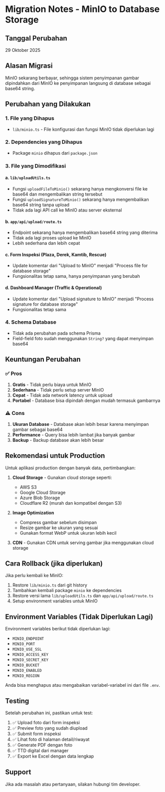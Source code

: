 # Migration Notes - MinIO to Database Storage

## Tanggal Perubahan
29 Oktober 2025

## Alasan Migrasi
MinIO sekarang berbayar, sehingga sistem penyimpanan gambar dipindahkan dari MinIO ke penyimpanan langsung di database sebagai base64 string.

## Perubahan yang Dilakukan

### 1. File yang Dihapus
- `lib/minio.ts` - File konfigurasi dan fungsi MinIO tidak diperlukan lagi

### 2. Dependencies yang Dihapus
- Package `minio` dihapus dari `package.json`

### 3. File yang Dimodifikasi

#### a. `lib/uploadUtils.ts`
- Fungsi `uploadFileToMinio()` sekarang hanya mengkonversi file ke base64 dan mengembalikan string tersebut
- Fungsi `uploadSignatureToMinio()` sekarang hanya mengembalikan base64 string tanpa upload
- Tidak ada lagi API call ke MinIO atau server eksternal

#### b. `app/api/upload/route.ts`
- Endpoint sekarang hanya mengembalikan base64 string yang diterima
- Tidak ada lagi proses upload ke MinIO
- Lebih sederhana dan lebih cepat

#### c. Form Inspeksi (Plaza, Derek, Kamtib, Rescue)
- Update komentar dari "Upload to MinIO" menjadi "Process file for database storage"
- Fungsionalitas tetap sama, hanya penyimpanan yang berubah

#### d. Dashboard Manager (Traffic & Operational)
- Update komentar dari "Upload signature to MinIO" menjadi "Process signature for database storage"
- Fungsionalitas tetap sama

### 4. Schema Database
- Tidak ada perubahan pada schema Prisma
- Field-field foto sudah menggunakan `String?` yang dapat menyimpan base64

## Keuntungan Perubahan

### ✅ Pros
1. **Gratis** - Tidak perlu biaya untuk MinIO
2. **Sederhana** - Tidak perlu setup server MinIO
3. **Cepat** - Tidak ada network latency untuk upload
4. **Portabel** - Database bisa dipindah dengan mudah termasuk gambarnya

### ⚠️ Cons
1. **Ukuran Database** - Database akan lebih besar karena menyimpan gambar sebagai base64
2. **Performance** - Query bisa lebih lambat jika banyak gambar
3. **Backup** - Backup database akan lebih besar

## Rekomendasi untuk Production

Untuk aplikasi production dengan banyak data, pertimbangkan:

1. **Cloud Storage** - Gunakan cloud storage seperti:
   - AWS S3
   - Google Cloud Storage
   - Azure Blob Storage
   - Cloudflare R2 (murah dan kompatibel dengan S3)

2. **Image Optimization**
   - Compress gambar sebelum disimpan
   - Resize gambar ke ukuran yang sesuai
   - Gunakan format WebP untuk ukuran lebih kecil

3. **CDN** - Gunakan CDN untuk serving gambar jika menggunakan cloud storage

## Cara Rollback (jika diperlukan)

Jika perlu kembali ke MinIO:
1. Restore `lib/minio.ts` dari git history
2. Tambahkan kembali package `minio` ke dependencies
3. Restore versi lama `lib/uploadUtils.ts` dan `app/api/upload/route.ts`
4. Setup environment variables untuk MinIO

## Environment Variables (Tidak Diperlukan Lagi)

Environment variables berikut tidak diperlukan lagi:
- `MINIO_ENDPOINT`
- `MINIO_PORT`
- `MINIO_USE_SSL`
- `MINIO_ACCESS_KEY`
- `MINIO_SECRET_KEY`
- `MINIO_BUCKET`
- `MINIO_ENABLED`
- `MINIO_REGION`

Anda bisa menghapus atau mengabaikan variabel-variabel ini dari file `.env`.

## Testing

Setelah perubahan ini, pastikan untuk test:
1. ✅ Upload foto dari form inspeksi
2. ✅ Preview foto yang sudah diupload
3. ✅ Submit form inspeksi
4. ✅ Lihat foto di halaman detail/riwayat
5. ✅ Generate PDF dengan foto
6. ✅ TTD digital dari manager
7. ✅ Export ke Excel dengan data lengkap

## Support

Jika ada masalah atau pertanyaan, silakan hubungi tim developer.
